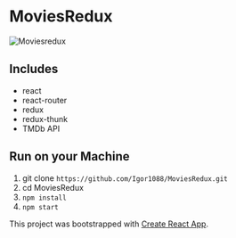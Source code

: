 # MoviesRedux


![Moviesredux](http://storage7.static.itmages.com/i/17/0702/h_1499008672_3044711_6ec4821688.png)

## Includes

* react
* react-router
* redux
* redux-thunk
* TMDb API

## Run on your Machine

1. git clone `https://github.com/Igor1088/MoviesRedux.git`
2. cd MoviesRedux 
3. `npm install`
4. `npm start`


This project was bootstrapped with [Create React App](https://github.com/facebookincubator/create-react-app).
